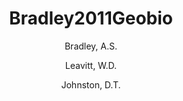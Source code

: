 ---
layout: publication
title: Bradley2011Geobio
category: journalpub
author: 
	- Bradley, A.S. 
	- Leavitt, W.D. 
	- Johnston, D.T. 
pubtitle:  "Revisiting the dissimilatory sulfate reduction network"
journal: Geobiology 
volume: 9 
number: 5 
pages: 446-457 
year: 2011
---